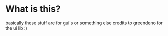 # What is this?
basically these stuff are for gui's or something else
credits to greendeno for the ui lib :)
